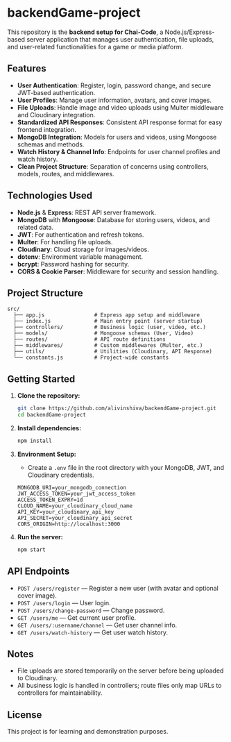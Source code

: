 # backendGame-project

This repository is the **backend setup for Chai-Code**, a Node.js/Express-based server application that manages user authentication, file uploads, and user-related functionalities for a game or media platform.

## Features

- **User Authentication**: Register, login, password change, and secure JWT-based authentication.
- **User Profiles**: Manage user information, avatars, and cover images.
- **File Uploads**: Handle image and video uploads using Multer middleware and Cloudinary integration.
- **Standardized API Responses**: Consistent API response format for easy frontend integration.
- **MongoDB Integration**: Models for users and videos, using Mongoose schemas and methods.
- **Watch History & Channel Info**: Endpoints for user channel profiles and watch history.
- **Clean Project Structure**: Separation of concerns using controllers, models, routes, and middlewares.

## Technologies Used

- **Node.js** & **Express**: REST API server framework.
- **MongoDB** with **Mongoose**: Database for storing users, videos, and related data.
- **JWT**: For authentication and refresh tokens.
- **Multer**: For handling file uploads.
- **Cloudinary**: Cloud storage for images/videos.
- **dotenv**: Environment variable management.
- **bcrypt**: Password hashing for security.
- **CORS & Cookie Parser**: Middleware for security and session handling.

## Project Structure

```
src/
  ├── app.js                # Express app setup and middleware
  ├── index.js              # Main entry point (server startup)
  ├── controllers/          # Business logic (user, video, etc.)
  ├── models/               # Mongoose schemas (User, Video)
  ├── routes/               # API route definitions
  ├── middlewares/          # Custom middlewares (Multer, etc.)
  ├── utils/                # Utilities (Cloudinary, API Response)
  └── constants.js          # Project-wide constants
```

## Getting Started

1. **Clone the repository:**
   ```bash
   git clone https://github.com/alivinshiva/backendGame-project.git
   cd backendGame-project
   ```

2. **Install dependencies:**
   ```bash
   npm install
   ```

3. **Environment Setup:**
   - Create a `.env` file in the root directory with your MongoDB, JWT, and Cloudinary credentials.

   ```env
   MONGODB_URI=your_mongodb_connection
   JWT_ACCESS_TOKEN=your_jwt_access_token
   ACCESS_TOKEN_EXPRY=1d
   CLOUD_NAME=your_cloudinary_cloud_name
   API_KEY=your_cloudinary_api_key
   API_SECRET=your_cloudinary_api_secret
   CORS_ORIGIN=http://localhost:3000
   ```

4. **Run the server:**
   ```bash
   npm start
   ```

## API Endpoints

- `POST /users/register` — Register a new user (with avatar and optional cover image).
- `POST /users/login` — User login.
- `POST /users/change-password` — Change password.
- `GET /users/me` — Get current user profile.
- `GET /users/:username/channel` — Get user channel info.
- `GET /users/watch-history` — Get user watch history.

## Notes

- File uploads are stored temporarily on the server before being uploaded to Cloudinary.
- All business logic is handled in controllers; route files only map URLs to controllers for maintainability.

## License

This project is for learning and demonstration purposes.
